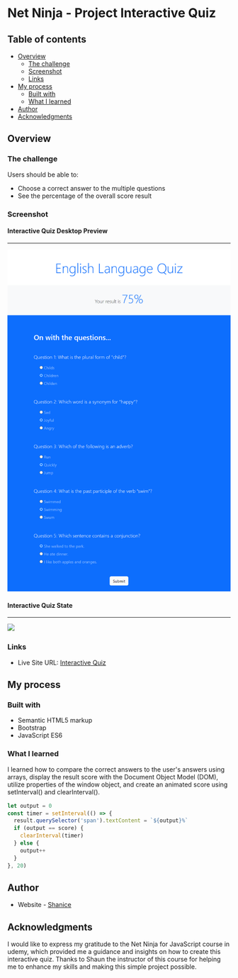 # Net Ninja - Project Interactive Quiz

## Table of contents

- [Overview](#overview)
  - [The challenge](#the-challenge)
  - [Screenshot](#screenshot)
  - [Links](#links)
- [My process](#my-process)
  - [Built with](#built-with)
  - [What I learned](#what-i-learned)
- [Author](#author)
- [Acknowledgments](#acknowledgments)

## Overview

### The challenge

Users should be able to:

- Choose a correct answer to the multiple questions
- See the percentage of the overall score result

### Screenshot

#### Interactive Quiz Desktop Preview

---

![](./desktop-preview.png)

#### Interactive Quiz State

---

![](./site-preview.gif)

### Links

- Live Site URL: [Interactive Quiz](https://sdacleofe.github.io/english-language-quiz-js/)

## My process

### Built with

- Semantic HTML5 markup
- Bootstrap
- JavaScript ES6

### What I learned

I learned how to compare the correct answers to the user's answers using arrays, display the result score with the Document Object Model (DOM), utilize properties of the window object, and create an animated score using setInterval() and clearInterval().

```javascript
let output = 0
const timer = setInterval(() => {
  result.querySelector('span').textContent = `${output}%`
  if (output == score) {
    clearInterval(timer)
  } else {
    output++
  }
}, 20)
```

## Author

- Website - [Shanice](https://github.com/sdacleofe/about-me)

## Acknowledgments

I would like to express my gratitude to the Net Ninja for JavaScript course in udemy, which provided me a guidance and insights on how to create this interactive quiz. Thanks to Shaun the instructor of this course for helping me to enhance my skills and making this simple project possible.
